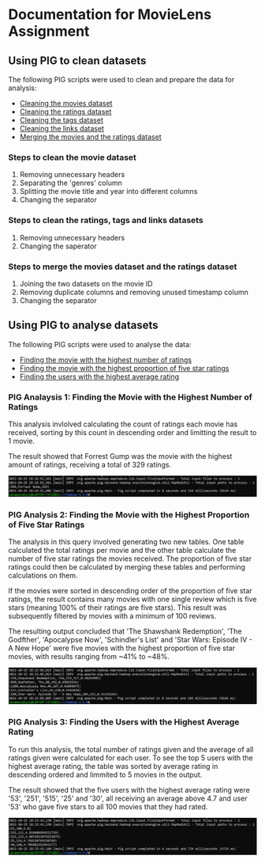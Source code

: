 # Documentation for MovieLens Assignment

## Using PIG to clean datasets

The following PIG scripts were used to clean and prepare the data for analysis:
- [Cleaning the movies dataset](https://github.com/laramurphyyx/CA4022-Pig-MovieLens/blob/main/PIG%20Cleaning/cleaning_movies_dataset.pig)
- [Cleaning the ratings dataset](https://github.com/laramurphyyx/CA4022-Pig-MovieLens/blob/main/PIG%20Cleaning/cleaning_ratings_dataset.pig)
- [Cleaning the tags dataset](https://github.com/laramurphyyx/CA4022-Pig-MovieLens/blob/main/PIG%20Cleaning/cleaning_tags_dataset.pig)
- [Cleaning the links dataset](https://github.com/laramurphyyx/CA4022-Pig-MovieLens/blob/main/PIG%20Cleaning/cleaning_links_dataset.pig)
- [Merging the movies and the ratings dataset](https://github.com/laramurphyyx/CA4022-Pig-MovieLens/blob/main/PIG%20Cleaning/merging_movies_ratings.pig)

### Steps to clean the movie dataset
1. Removing unnecessary headers
2. Separating the 'genres' column
3. Splitting the movie title and year into different columns
4. Changing the separator

### Steps to clean the ratings, tags and links datasets
1. Removing unnecessary headers
2. Changing the saperator

### Steps to merge the movies dataset and the ratings dataset
1. Joining the two datasets on the movie ID
2. Removing duplicate columns and removing unused timestamp column
3. Changing the separator

## Using PIG to analyse datasets

The following PIG scripts were used to analyse the data:
- [Finding the movie with the highest number of ratings](https://github.com/laramurphyyx/CA4022-Pig-MovieLens/blob/main/PIG%20Analysis/movie_with_highest_number_ratings.pig)
- [Finding the movie with the highest proportion of five star ratings](https://github.com/laramurphyyx/CA4022-Pig-MovieLens/blob/main/PIG%20Analysis/movies_with_highest_proportion_five_stars.pig)
- [Finding the users with the highest average rating](https://github.com/laramurphyyx/CA4022-Pig-MovieLens/commit/29e61da307a8aaf9a8c55ede8a5f28f33e7644c9)

### PIG Analaysis 1: Finding the Movie with the Highest Number of Ratings
This analysis invlolved calculating the count of ratings each movie has received, sorting by this count in descending order and limitting the result to 1 movie. 

The result showed that Forrest Gump was the movie with the highest amount of ratings, receiving a total of 329 ratings.

![PIG_Result_1](https://github.com/laramurphyyx/CA4022-Pig-MovieLens/blob/main/Output%20Screenshots/PIG/movie_with_highest_number_ratings.png?raw=true "PIG Analysis 1")

### PIG Analysis 2: Finding the Movie with the Highest Proportion of Five Star Ratings
The analysis in this query involved generating two new tables. One table calculated the total ratings per movie and the other table calculate the number of five star ratings the movies received. The proportion of five star ratings could then be calculated by merging these tables and performing calculations on them. 

If the movies were sorted in descending order of the proportion of five star ratings, the result contains many movies with one single review which is five stars (meaning 100% of their ratings are five stars). This result was subsequently filtered by movies with a minimum of 100 reviews.

The resulting output concluded that 'The Shawshank Redemption', 'The Godfther', 'Apocalypse Now', 'Schindler's List' and 'Star Wars: Episode IV - A New Hope' were five movies with the highest proportion of five star movies, with results ranging from ~41% to ~48%.

![PIG_Result_2](https://github.com/laramurphyyx/CA4022-Pig-MovieLens/blob/main/Output%20Screenshots/PIG/movies_with_highest_proportion_five_stars.png?raw=true "PIG Analysis 2")

### PIG Analysis 3: Finding the Users with the Highest Average Rating
To run this analysis, the total number of ratings given and the average of all ratings given were calculated for each user. To see the top 5 users with the highest average rating, the table was sorted by average rating in descending ordered and limmited to 5 movies in the output.

The result showed that the five users with the highest average rating were '53', '251', '515', '25' and '30', all receiving an average above 4.7 and user '53' who gave five stars to all 100 movies that they had rated.

![PIG_Result_3](https://github.com/laramurphyyx/CA4022-Pig-MovieLens/blob/main/Output%20Screenshots/PIG/user_with_highest_average_rating.png?raw=true "PIG Analysis 3")
